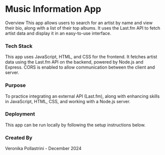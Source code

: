 # Music Information App
Overview
This app allows users to search for an artist by name and view their bio, along with a list of their top albums. It uses the Last.fm API to fetch artist data and display it in an easy-to-use interface.

### Tech Stack
This app uses JavaScript, HTML, and CSS for the frontend. It fetches artist data using the Last.fm API on the backend, powered by Node.js and Express. CORS is enabled to allow communication between the client and server.

### Purpose
To practice integrating an external API (Last.fm), along with enhancing skills in JavaScript, HTML, CSS, and working with a Node.js server.

### Deployment
This app can be run locally by following the setup instructions below.

### Created By
Veronika Pollastrini - December 2024